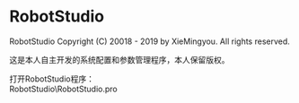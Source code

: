 # RobotStudio
RobotStudio
Copyright (C) 20018 - 2019 by XieMingyou. All rights reserved.

这是本人自主开发的系统配置和参数管理程序，本人保留版权。

打开RobotStudio程序：  
RobotStudio\RobotStudio.pro

